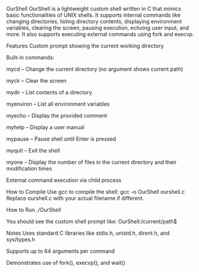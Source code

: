 OurShell
OurShell is a lightweight custom shell written in C that mimics basic functionalities of UNIX shells. It supports internal commands like changing directories, listing directory contents, displaying environment variables, clearing the screen, pausing execution, echoing user input, and more. It also supports executing external commands using fork and execvp.

Features
Custom prompt showing the current working directory

Built-in commands:

mycd <directory> – Change the current directory (no argument shows current path)

myclr – Clear the screen

mydir <directory> – List contents of a directory

myenviron – List all environment variables

myecho <comment> – Display the provided comment

myhelp – Display a user manual

mypause – Pause shell until Enter is pressed

myquit – Exit the shell

myone – Display the number of files in the current directory and their modification times

External command execution via child process

How to Compile
Use gcc to compile the shell:
gcc -o OurShell ourshell.c
Replace ourshell.c with your actual filename if different.

How to Run
./OurShell


You should see the custom shell prompt like:
OurShell:/current/path$


Notes
Uses standard C libraries like stdio.h, unistd.h, dirent.h, and sys/types.h

Supports up to 64 arguments per command

Demonstrates use of fork(), execvp(), and wait()
